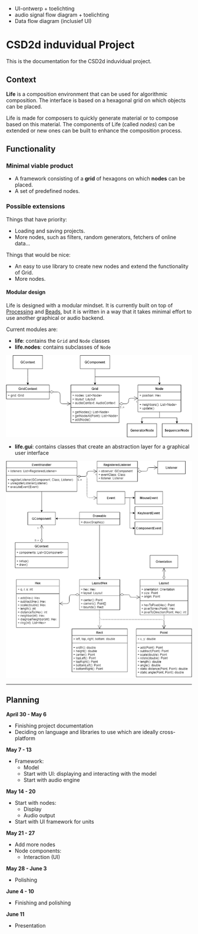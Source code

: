 - UI-ontwerp + toelichting
- audio signal flow diagram + toelichting
- Data flow diagram (inclusief UI)

# CSD2d induvidual Project #

This is the documentation for the CSD2d induvidual project.

## Context ##
**Life** is a composition environment that can be used for algorithmic composition. The interface is based on a hexagonal grid on which objects can be placed.

Life is made for composers to quickly generate material or to compose based on this material. The components of Life (called *nodes*) can be extended or new ones can be built to enhance the composition process.

## Functionality ##

### Minimal viable product ###
* A framework consisting of a **grid** of hexagons on which **nodes** can be placed.
* A set of predefined nodes.

### Possible extensions ###
Things that have priority:
* Loading and saving projects.
* More nodes, such as filters, random generators, fetchers of online data...

Things that would be nice:
* An easy to use library to create new nodes and extend the functionality of Grid.
* More nodes.

#### Modular design ####
Life is designed with a modular mindset. It is currently built on top of [Processing](https://processing.org/) and
[Beads](http://www.beadsproject.net/), but it is written in a way that it takes minimal effort to use another graphical
or audio backend.

Current modules are:
* **life**: contains the `Grid` and `Node` classes
* **life.nodes**: contains subclasses of `Node`

![Class diagram: life, life.nodes](LifeClassDiagram-Life.png)

* **life.gui**: contains classes that create an abstraction layer for a graphical user interface

![CLass diagram: life.gui](LifeClassDiagram-GUI.png)

---

## Planning ##
**April 30 - May 6**
* Finishing project documentation
* Deciding on language and libraries to use which are ideally cross-platform

**May 7 - 13**
* Framework:
  * Model
  * Start with UI: displaying and interacting with the model
  * Start with audio engine

**May 14 - 20**
* Start with nodes:
  * Display
  * Audio output
* Start with UI framework for units

**May 21 - 27**
* Add more nodes
* Node components:
  * Interaction (UI)

**May 28 - June 3**
* Polishing

**June 4 - 10**
* Finishing and polishing

**June 11**
* Presentation

